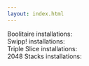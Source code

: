```yaml
---
layout: index.html
---
```

<div class="main">
<div>Boolitaire installations:&nbsp;<span id="boolitaire-installation"></span></div>
<div>Swipp! installations:&nbsp;<span id="swipp!-installation"></span></div>
<div>Triple Slice installations:&nbsp;<span id="triple-slice-installation"></span></div>
<div>2048 Stacks installations:&nbsp;<span id="2048-stacks-installation"></span></div>
</div>

<script>
  const request = (app) => {
    const req = new XMLHttpRequest()
    req.open("GET", `https://flatbutton.co/uids?app=${app}`)
    req.send()
    document.getElementById(app).innerText = '...'
    req.onreadystatechange = e => document.getElementById(app).innerText = req.responseText
  }
  const repeat = fn => {
    try { fn() } catch(ignore) { }
    setInterval(() => {
      try { fn() } catch(ignore) { }
    }, 30000)
  }
  repeat(() => request('boolitaire-installation'))
  repeat(() => request('swipp!-installation'))
  repeat(() => request('triple-slice-installation'))
  repeat(() => request('2048-stacks-installation'))
</script>
